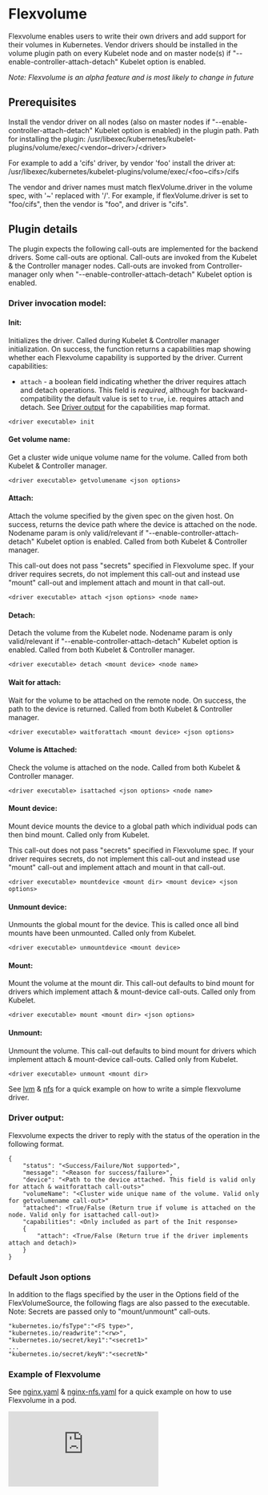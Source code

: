 # Flexvolume

Flexvolume enables users to write their own drivers and add support for their volumes in Kubernetes. Vendor drivers should be installed in the volume plugin path on every Kubelet node and on master node(s) if "--enable-controller-attach-detach" Kubelet option is enabled. 

*Note: Flexvolume is an alpha feature and is most likely to change in future*

## Prerequisites

Install the vendor driver on all nodes (also on master nodes if "--enable-controller-attach-detach" Kubelet option is enabled) in the plugin path. Path for installing the plugin: /usr/libexec/kubernetes/kubelet-plugins/volume/exec/\<vendor~driver\>/\<driver\>

For example to add a 'cifs' driver, by vendor 'foo' install the driver at: /usr/libexec/kubernetes/kubelet-plugins/volume/exec/\<foo~cifs\>/cifs

The vendor and driver names must match flexVolume.driver in the volume spec, with '~' replaced with '/'. For example, if flexVolume.driver is set to "foo/cifs", then the vendor is "foo", and driver is "cifs".

## Plugin details
The plugin expects the following call-outs are implemented for the backend drivers. Some call-outs are optional. Call-outs are invoked from the Kubelet & the Controller manager nodes.
Call-outs are invoked from Controller-manager only when "--enable-controller-attach-detach" Kubelet option is enabled.

### Driver invocation model:

#### Init:
Initializes the driver. Called during Kubelet & Controller manager initialization. On success, the function returns a capabilities map showing whether each Flexvolume capability is supported by the driver.
Current capabilities:
* `attach` - a boolean field indicating whether the driver requires attach and detach operations. This field is *required*, although for backward-compatibility the default value is set to `true`, i.e. requires attach and detach.
See [Driver output](#driver-output) for the capabilities map format.
```
<driver executable> init
```

#### Get volume name:
Get a cluster wide unique volume name for the volume. Called from both Kubelet & Controller manager.

```
<driver executable> getvolumename <json options>
```

#### Attach:
Attach the volume specified by the given spec on the given host. On success, returns the device path where the device is attached on the node. Nodename param is only valid/relevant if "--enable-controller-attach-detach" Kubelet option is enabled. Called from both Kubelet & Controller manager.

This call-out does not pass "secrets" specified in Flexvolume spec. If your driver requires secrets, do not implement this call-out and instead use "mount" call-out and implement attach and mount in that call-out.

```
<driver executable> attach <json options> <node name>
```

#### Detach:
Detach the volume from the Kubelet node. Nodename param is only valid/relevant if "--enable-controller-attach-detach" Kubelet option is enabled. Called from both Kubelet & Controller manager.
```
<driver executable> detach <mount device> <node name>
```

#### Wait for attach:
Wait for the volume to be attached on the remote node. On success, the path to the device is returned. Called from both Kubelet & Controller manager.

```
<driver executable> waitforattach <mount device> <json options>
```

#### Volume is Attached:
Check the volume is attached on the node. Called from both Kubelet & Controller manager.

```
<driver executable> isattached <json options> <node name>
```

#### Mount device:
Mount device mounts the device to a global path which individual pods can then bind mount. Called only from Kubelet.

This call-out does not pass "secrets" specified in Flexvolume spec. If your driver requires secrets, do not implement this call-out and instead use "mount" call-out and implement attach and mount in that call-out.

```
<driver executable> mountdevice <mount dir> <mount device> <json options>
```

#### Unmount device:
Unmounts the global mount for the device. This is called once all bind mounts have been unmounted. Called only from Kubelet.

```
<driver executable> unmountdevice <mount device>
```

#### Mount:
Mount the volume at the mount dir. This call-out defaults to bind mount for drivers which implement attach & mount-device call-outs. Called only from Kubelet.

```
<driver executable> mount <mount dir> <json options>
```

#### Unmount:
Unmount the volume. This call-out defaults to bind mount for drivers which implement attach & mount-device call-outs. Called only from Kubelet.

```
<driver executable> unmount <mount dir>
```

See [lvm] & [nfs] for a quick example on how to write a simple flexvolume driver.

### Driver output:

Flexvolume expects the driver to reply with the status of the operation in the
following format.

```
{
	"status": "<Success/Failure/Not supported>",
	"message": "<Reason for success/failure>",
	"device": "<Path to the device attached. This field is valid only for attach & waitforattach call-outs>"
	"volumeName": "<Cluster wide unique name of the volume. Valid only for getvolumename call-out>"
	"attached": <True/False (Return true if volume is attached on the node. Valid only for isattached call-out)>
    "capabilities": <Only included as part of the Init response>
    {
        "attach": <True/False (Return true if the driver implements attach and detach)>
    }
}
```

### Default Json options

In addition to the flags specified by the user in the Options field of the FlexVolumeSource, the following flags are also passed to the executable.
Note: Secrets are passed only to "mount/unmount" call-outs.

```
"kubernetes.io/fsType":"<FS type>",
"kubernetes.io/readwrite":"<rw>",
"kubernetes.io/secret/key1":"<secret1>"
...
"kubernetes.io/secret/keyN":"<secretN>"
```

### Example of Flexvolume

See [nginx.yaml] & [nginx-nfs.yaml] for a quick example on how to use Flexvolume in a pod.

<!-- BEGIN MUNGE: GENERATED_ANALYTICS -->
[![Analytics](https://kubernetes-site.appspot.com/UA-36037335-10/GitHub/examples/volumes/flexvolume/README.md?pixel)]()
<!-- END MUNGE: GENERATED_ANALYTICS -->

[lvm]: https://github.com/kubernetes/kubernetes/blob/master/examples/volumes/flexvolume/lvm
[nfs]: https://github.com/kubernetes/kubernetes/blob/master/examples/volumes/flexvolume/nfs
[nginx.yaml]: https://github.com/kubernetes/kubernetes/blob/master/examples/volumes/flexvolume/nginx.yaml
[nginx-nfs.yaml]: https://github.com/kubernetes/kubernetes/blob/master/examples/volumes/flexvolume/nginx-nfs.yaml
